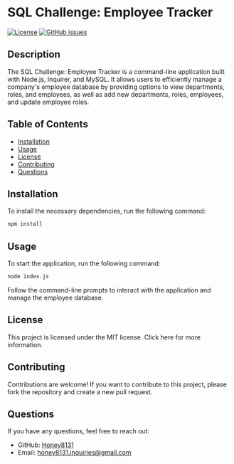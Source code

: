 # SQL Challenge: Employee Tracker

[![License](https://img.shields.io/badge/license-MIT-blue.svg)](https://opensource.org/licenses/MIT)
[![GitHub issues](https://img.shields.io/github/issues/Honey8131/employee-tracker.svg)](https://github.com/Honey8131/employee-tracker/issues)


## Description

The SQL Challenge: Employee Tracker is a command-line application built with Node.js, Inquirer, and MySQL. It allows users to efficiently manage a company's employee database by providing options to view departments, roles, and employees, as well as add new departments, roles, employees, and update employee roles.

## Table of Contents

- [Installation](#installation)
- [Usage](#usage)
- [License](#license)
- [Contributing](#contributing)
- [Questions](#questions)

## Installation

To install the necessary dependencies, run the following command:
```bash
npm install
```

## Usage
To start the application, run the following command:
```bash
node index.js
```


Follow the command-line prompts to interact with the application and manage the employee database.

## License
This project is licensed under the MIT license. Click here for more information.

## Contributing
Contributions are welcome! If you want to contribute to this project, please fork the repository and create a new pull request.


## Questions
If you have any questions, feel free to reach out:

- GitHub: [Honey8131](https://github.com/Honey8131)
- Email: honey8131.inquiries@gmail.com

